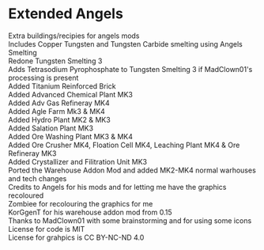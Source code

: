# Extended Angels
Extra buildings/recipies for angels mods </br>
Includes Copper Tungsten and Tungsten Carbide smelting using Angels Smelting </br>
Redone Tungsten Smelting 3</br>
Adds Tetrasodium Pyrophosphate to Tungsten Smelting 3 if MadClown01's processing is present </br>
Added Titanium Reinforced Brick </br>
Added Advanced Chemical Plant MK3 </br>
Added Adv Gas Refineray MK4 </br>
Added Agle Farm Mk3 & MK4 </br>
Added Hydro Plant MK2 & MK3 </br>
Added Salation Plant MK3 </br>
Added Ore Washing Plant MK3 & MK4 </br>
Added Ore Crusher MK4, Floation Cell MK4, Leaching Plant MK4 & Ore Refineray MK3 </br>
Added Crystallizer and Filitration Unit MK3 </br>
Ported the Warehouse Addon Mod and added MK2-MK4 normal warhouses and tech changes </br>
Credits to Angels for his mods and for letting me have the graphics recoloured </br>
Zombiee for recolouring the graphics for me </br>
KorGgenT for his warehouse addon mod from 0.15 </br>
Thanks to MadClown01 with some brainstorming and for using some icons </br>
License for code is MIT </br>
License for grahpics is CC BY-NC-ND 4.0 </br>
